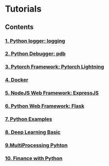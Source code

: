 # Tutorials

## Contents

### [1. Python logger: logging](<./logging>)

### [2. Python Debugger: pdb](<./pdb>)

### [3. Pytorch Framework: Pytorch Lightning](<./pytorch-lightning>)

### [4. Docker](<./docker>)

### [5. NodeJS Web Framework: ExpressJS](<./expressjs>)

### [6. Python Web Framework: Flask](<./flask>)

### [7. Python Examples](<./python>)

### [8. Deep Learning Basic](<./deeplearning_basic>)

### [9.MultiProcessing Pyhton](<./multiprocessing_python>)

### [10. Finance with Python](<./finance-with-python>)
